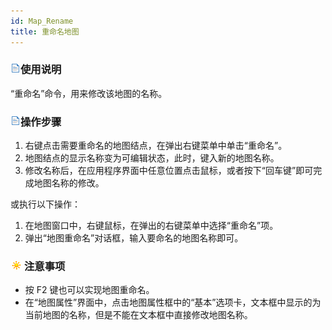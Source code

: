 ```yaml
---
id: Map_Rename
title: 重命名地图
---
```

### ![](../../img/read.gif)使用说明

“重命名”命令，用来修改该地图的名称。

### ![](../../img/read.gif)操作步骤

  1. 右键点击需要重命名的地图结点，在弹出右键菜单中单击“重命名”。
  2. 地图结点的显示名称变为可编辑状态，此时，键入新的地图名称。
  3. 修改名称后，在应用程序界面中任意位置点击鼠标，或者按下“回车键”即可完成地图名称的修改。

或执行以下操作：

  1. 在地图窗口中，右键鼠标，在弹出的右键菜单中选择“重命名”项。
  2. 弹出“地图重命名”对话框，输入要命名的地图名称即可。

### ![](../../img/note.png)注意事项

  * 按 F2 键也可以实现地图重命名。
  * 在“地图属性”界面中，点击地图属性框中的“基本”选项卡，文本框中显示的为当前地图的名称，但是不能在文本框中直接修改地图名称。

